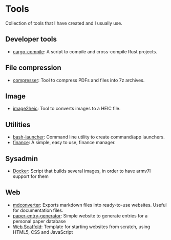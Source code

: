 # Tools

Collection of tools that I have created and I usually use.

## Developer tools

- [cargo-compile](cargo-compile/): A script to compile and cross-compile Rust projects.

## File compression

- [compresser](compresser/): Tool to compress PDFs and files into 7z archives.

## Image

- [image2heic](image2heic/): Tool to converts images to a HEIC file.

## Utilities

- [bash-launcher](bash-launcher/): Command line utility to create command/app launchers.
- [finance](finance/): A simple, easy to use, finance manager.

## Sysadmin

- [Docker](docker/): Script that builds several images, in order to have armv7l support for them

## Web

- [mdconverter](mdconverter/): Exports markdown files into ready-to-use websites. Useful for documentation files.
- [paper-entry-generator](paper-entry-generator/): Simple website to generate entries for a personal paper database
- [Web Scaffold](web-scaffold/): Template for starting websites from scratch, using HTML5, CSS and JavaScript
